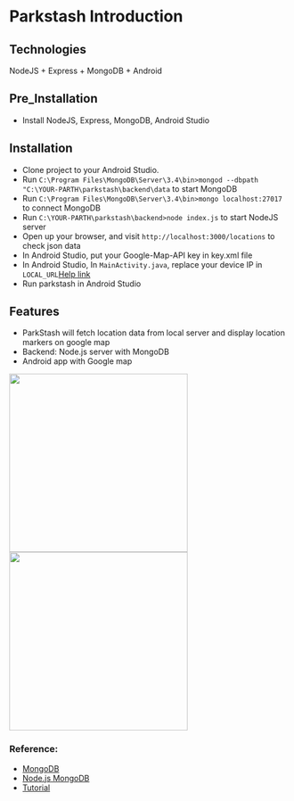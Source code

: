 # Parkstash Introduction
## Technologies
NodeJS + Express + MongoDB + Android

## Pre_Installation
* Install NodeJS, Express, MongoDB, Android Studio

## Installation
* Clone project to your Android Studio. 
* Run `C:\Program Files\MongoDB\Server\3.4\bin>mongod --dbpath "C:\YOUR-PARTH\parkstash\backend\data` to start MongoDB
* Run `C:\Program Files\MongoDB\Server\3.4\bin>mongo localhost:27017` to connect MongoDB
* Run `C:\YOUR-PARTH\parkstash\backend>node index.js` to start NodeJS server
* Open up your browser, and visit `http://localhost:3000/locations` to check json data
* In Android Studio, put your Google-Map-API key in key.xml file
* In Android Studio, In `MainActivity.java`, replace your device IP in `LOCAL_URL`[Help link](https://stackoverflow.com/questions/4779963/how-can-i-access-my-localhost-from-my-android-device)
* Run parkstash in Android Studio

## Features
* ParkStash will fetch location data from local server and display location markers on google map 
* Backend: Node.js server with MongoDB
* Android app with Google map

<img src="https://user-images.githubusercontent.com/24383706/33145047-edbbef6c-cf73-11e7-85c9-daff59919204.png" width="320"> <img src="https://user-images.githubusercontent.com/24383706/33145048-eeab07f0-cf73-11e7-97b4-22c335ffece8.png" width="320"> 

### Reference:
* [MongoDB](https://docs.mongodb.com/manual/tutorial/install-mongodb-on-windows/)
* [Node.js MongoDB](https://www.w3schools.com/nodejs/nodejs_mongodb.asp)
* [Tutorial](https://closebrace.com/tutorials/2017-03-02/the-dead-simple-step-by-step-guide-for-front-end-developers-to-getting-up-and-running-with-nodejs-express-and-mongodb)
